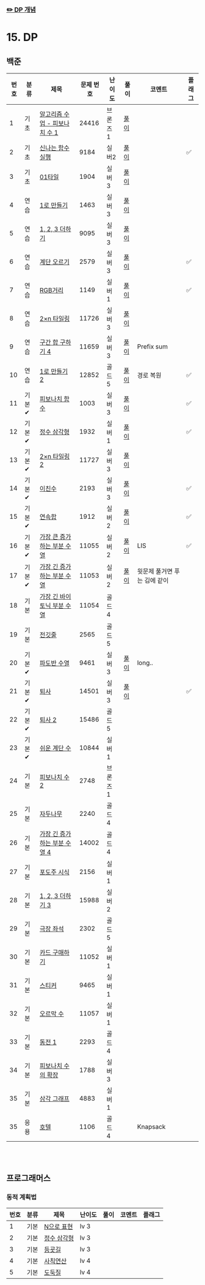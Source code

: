 ### [✏️ DP 개념](/topics/15_dp/dp.md)


# 15. DP


## 백준
| 번호 | 분류  | 제목                                                          | 문제 번호 | 난이도   | 풀이                                | 코멘트              | 플래그 |
|----|-----|-------------------------------------------------------------|-------|-------|-----------------------------------|------------------|--|
| 1  | 기초  | [알고리즘 수업 - 피보나치 수 1](https://www.acmicpc.net/problem/24416) | 24416 | 브론즈 1 | [풀이](/solutions/s15/B24416.java)  |                  |  |
| 2  | 기초  | [신나는 함수 실행](https://www.acmicpc.net/problem/9184)           | 9184  | 실버2   | [풀이](/solutions/s15/S9184.java)   |                  | ✅ |
| 3  | 기초  | [01타일](https://www.acmicpc.net/problem/1904)                | 1904  | 실버 3  | [풀이](/solutions/s15/S1904.java)   |                  |  |
| 4  | 연습  | [1로 만들기](https://www.acmicpc.net/problem/1463)              | 1463  | 실버 3  | [풀이](/solutions/s15/S1463.java)   |                  |  |
| 5  | 연습  | [1, 2, 3 더하기](https://www.acmicpc.net/problem/9095)         | 9095  | 실버 3  | [풀이](/solutions/s15/S9095.java)   |                  |  |
| 6  | 연습  | [계단 오르기](https://www.acmicpc.net/problem/2579)              | 2579  | 실버 3  | [풀이](/solutions/s15/S2579.java)   |                  | ✅ |
| 7  | 연습  | [RGB거리](https://www.acmicpc.net/problem/1149)               | 1149  | 실버 1  | [풀이](/solutions/s15/S1149.java)   |                  | ✅ |
| 8  | 연습  | [2×n 타일링](https://www.acmicpc.net/problem/11726)            | 11726 | 실버 3  | [풀이](/solutions/s15/S11726.java)  |                  |  |
| 9  | 연습  | [구간 합 구하기 4](https://www.acmicpc.net/problem/11659)         | 11659 | 실버 3  | [풀이](/solutions/s15/S11659.java)  | Prefix sum       |  |
| 10 | 연습  | [1로 만들기 2](https://www.acmicpc.net/problem/12852)           | 12852 | 골드 5  | [풀이](/solutions/s15/G12852.java)  | 경로 복원            | ✅ | 
| 11 | 기본✔ | [피보나치 함수](https://www.acmicpc.net/problem/1003)             | 1003  | 실버 3  | [풀이](/solutions/s15/S1003.java)   |                  | ✅ |
| 12 | 기본✔ | [정수 삼각형](https://www.acmicpc.net/problem/1932)              | 1932  | 실버 1  | [풀이](/solutions/s15/S1932.java)   |                  | ✅ |
| 13 | 기본✔ | [2×n 타일링 2](https://www.acmicpc.net/problem/11727)          | 11727 | 실버 3  | [풀이](/solutions/s15/S11727.java)  |                  |  |
| 14 | 기본✔ | [이친수](https://www.acmicpc.net/problem/2193)                 | 2193  | 실버 3  | [풀이](/solutions/s15/S2193V2.java) |                  | ✅ |
| 15 | 기본✔ | [연속합](https://www.acmicpc.net/problem/1912)                 | 1912  | 실버 2  | [풀이](/solutions/s15/S1912.java)   |                  | ✅ |
| 16 | 기본✔ | [가장 큰 증가하는 부분 수열](https://www.acmicpc.net/problem/11055)    | 11055 | 실버 2  | [풀이](/solutions/s15/S11055.java)  | LIS              | ✅ |
| 17 | 기본✔ | [가장 긴 증가하는 부분 수열](https://www.acmicpc.net/problem/11053)    | 11053 | 실버 2  | [풀이](/solutions/s15/S11053.java)  | 윗문제 풀거면 푸는 김에 같이 |  |
| 18 | 기본  | [가장 긴 바이토닉 부분 수열](https://www.acmicpc.net/problem/11054)    | 11054 | 골드 4  |                                   |                  |  |
| 19 | 기본  | [전깃줄](https://www.acmicpc.net/problem/2565)                 | 2565  | 골드 5  |                                   |                  |  |
| 20 | 기본✔ | [파도반 수열](https://www.acmicpc.net/problem/9461)              | 9461  | 실버 3  | [풀이](/solutions/s15/S9461.java)   | long..        |  |
| 21 | 기본✔ | [퇴사](https://www.acmicpc.net/problem/14501)                 | 14501 | 실버 3  | [풀이](/solutions/s15/S14501.java)  |                  | ✅|
| 22 | 기본✔ | [퇴사 2](https://www.acmicpc.net/problem/15486)               | 15486 | 골드 5  |                                   |                  |  |
| 23 | 기본✔ | [쉬운 계단 수](https://www.acmicpc.net/problem/10844)            | 10844 | 실버 1  |                                   |                  |  |
| 24 | 기본  | [피보나치 수 2](https://www.acmicpc.net/problem/2748)            | 2748  | 브론즈 1 |                                   |                  |  |
| 25 | 기본  | [자두나무](https://www.acmicpc.net/problem/2240)                | 2240  | 골드 4  |                                   |                  |  |
| 26 | 기본  | [가장 긴 증가하는 부분 수열 4](https://www.acmicpc.net/problem/14002)  | 14002 | 골드 4  |                                   |                  |  |
| 27 | 기본  | [포도주 시식](https://www.acmicpc.net/problem/2156)              | 2156  | 실버 1  |                                   |                  |  |
| 28 | 기본  | [1, 2, 3 더하기 3](https://www.acmicpc.net/problem/15988)      | 15988 | 실버 2  |                                   |                  |  |
| 29 | 기본  | [극장 좌석](https://www.acmicpc.net/problem/2302)               | 2302  | 골드 5  |                                   |                  |  |
| 30 | 기본  | [카드 구매하기](https://www.acmicpc.net/problem/11052)            | 11052 | 실버 1  |                                   |                  |  |
| 31 | 기본  | [스티커](https://www.acmicpc.net/problem/9465)                 | 9465  | 실버 1  |                                   |                  |  |
| 32 | 기본  | [오르막 수](https://www.acmicpc.net/problem/11057)              | 11057 | 실버 1  |                                   |                  |  |
| 33 | 기본  | [동전 1](https://www.acmicpc.net/problem/2293)                | 2293  | 골드 4  |                                   |                  |  |
| 34 | 기본  | [피보나치 수의 확장](https://www.acmicpc.net/problem/1788)          | 1788  | 실버 3  |                                   |                  |  |
| 35 | 기본  | [삼각 그래프](https://www.acmicpc.net/problem/4883)              | 4883  | 실버 1  |                                   |                  |  |
| 35 | 응용  | [호텔](https://www.acmicpc.net/problem/1106)                  | 1106  | 골드 4  |                                   | Knapsack         |  |

<br><br>

## 프로그래머스
### 동적 계획법
| 번호 | 분류 | 제목                                                                        | 난이도  | 풀이 | 코멘트 | 플래그 |
|----|-----|---------------------------------------------------------------------------|------|----|----|--|
| 1  | 기본 | [N으로 표현](https://school.programmers.co.kr/learn/courses/30/lessons/42895) | lv 3 |  |    |  |
| 2  | 기본 | [정수 삼각형](https://school.programmers.co.kr/learn/courses/30/lessons/43105) | lv 3 |  |    |  |
| 3  | 기본 | [등굣길](https://school.programmers.co.kr/learn/courses/30/lessons/42898)    | lv 3 |  |    |  |
| 4  | 기본 | [사칙연산](https://school.programmers.co.kr/learn/courses/30/lessons/1843)    | lv 4 |  |    |  |
| 5  | 기본 | [도둑질](https://school.programmers.co.kr/learn/courses/30/lessons/42897)    | lv 4 |  |    |  |
